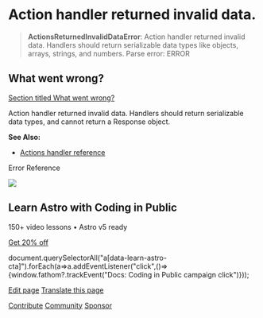Action handler returned invalid data.
=====================================

> **ActionsReturnedInvalidDataError**: Action handler returned invalid data. Handlers should return serializable data types like objects, arrays, strings, and numbers. Parse error: ERROR

What went wrong?
----------------

[Section titled What went wrong?](#what-went-wrong)

Action handler returned invalid data. Handlers should return serializable data types, and cannot return a Response object.

**See Also:**

*   [Actions handler reference](/en/reference/modules/astro-actions/#handler-property)

Error Reference

![](/_astro/CodingInPublic.DpaYu7Qd_5sx41.webp)

Learn Astro with **Coding in Public**
-------------------------------------

150+ video lessons • Astro v5 ready

[Get 20% off](https://learnastro.dev?code=ASTRO_PROMO)

document.querySelectorAll("a\[data-learn-astro-cta\]").forEach(a=>a.addEventListener("click",()=>{window.fathom?.trackEvent("Docs: Coding in Public campaign click")}));

[Edit page](https://github.com/withastro/astro/blob/main/packages/astro/src/core/errors/errors-data.ts) [Translate this page](https://contribute.docs.astro.build/guides/i18n/)

[Contribute](/en/contribute/) [Community](https://astro.build/chat) [Sponsor](https://opencollective.com/astrodotbuild)